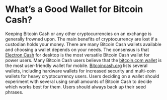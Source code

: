 # What’s a Good Wallet for Bitcoin Cash?

Keeping Bitcoin Cash or any other cryptocurrencies on an exchange is generally frowned upon. The main benefits of cryptocurrency are lost if a custodian holds your money. There are many Bitcoin Cash wallets available and choosing a wallet depends on your needs. The consensus is that [Electron Cash](https://electroncash.org/) for desktop is the most versatile Bitcoin Cash wallet for power users. Many Bitcoin Cash users believe that the [bitcoin.com wallet](https://wallet.bitcoin.com/) is the most user-friendly wallet for mobile. [Bitcoincash.org](https://bitcoincash.org/#wallets) lists several wallets, including hardware wallets for increased security and multi-coin wallets for heavy cryptocurrency users. Users deciding on a wallet should experiment with several using small amounts of Bitcoin Cash to decide which works best for them. Users should always back up their seed phrases.